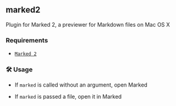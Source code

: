 ## marked2

Plugin for Marked 2, a previewer for Markdown files on Mac OS X

### Requirements

-   [`Marked 2`](http://marked2app.com)

### 🛠️ Usage

-   If `marked` is called without an argument, open Marked

-   If `marked` is passed a file, open it in Marked
